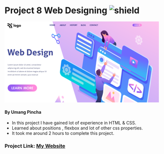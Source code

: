 # Project 8 Web Designing ![shield](https://img.shields.io/badge/HTML%2FCSS-Assignment%208-brightgreen)

![My Imge](./thumbnail.png)


#### By Umang Pincha

- In this project I have gained lot of experience in HTML & CSS.
- Learned about positions , flexbox and lot of other css properties.
- It took me around 2 hours to complete this project.

### Project Link: [My Website](https://umang-website-design.netlify.app/)